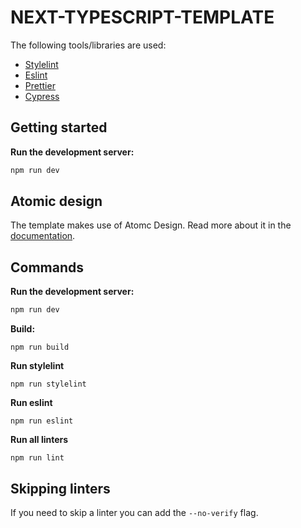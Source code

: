 # NEXT-TYPESCRIPT-TEMPLATE

The following tools/libraries are used:

- [Stylelint](https://stylelint.io/)
- [Eslint](https://eslint.org/)
- [Prettier](https://prettier.io/)
- [Cypress](https://cypress.io/)

## Getting started

**Run the development server:**

```bash
npm run dev
```

## Atomic design

The template makes use of Atomc Design. Read more about it in the
[documentation](./docs/ATOMIC_DESIGN.md).

## Commands

**Run the development server:**

```bash
npm run dev
```

**Build:**

```shell
npm run build
```

**Run stylelint**

```shell
npm run stylelint
```

**Run eslint**

```shell
npm run eslint
```

**Run all linters**

```shell
npm run lint
```

## Skipping linters

If you need to skip a linter you can add the `--no-verify` flag.

